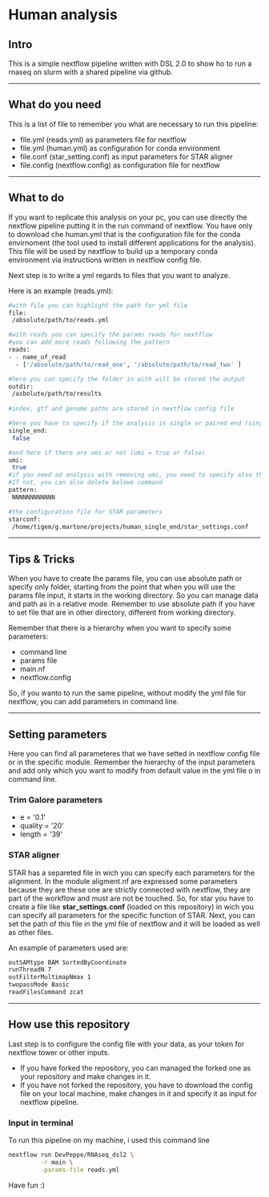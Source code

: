 # Human analysis

## Intro
This is a simple nextflow pipeline written with DSL 2.0 to show ho to run a rnaseq on slurm with a shared pipeline via github.

---

## What do you need
This is a list of file to remember you what are necessary to run this pipeline:
- file.yml (reads.yml) as parameters file for nextflow
- file.yml (human.yml) as configuration for conda environment
- file.conf (star_setting.conf) as input parameters for STAR aligner
- file.config (nextflow.config) as configuration file for nextflow

---

## What to do
If you want to replicate this analysis on your pc, you can use directly the nextflow pipeline putting it in the run command of nextflow. You have only to download che human.yml that is the configuration file for the conda envirnoment (the tool used to install different applications for the analysis). This file will be used by nextflow to build up a temporary conda environment via instructions written in nextflow config file.

Next step is to write a yml regards to files that you want to analyze.

Here is an example (reads.yml):

```bash
#with file you can highlight the path for yml file
file:
 /absolute/path/to/reads.yml

#with reads you can specify the params reads for nextflow
#you can add more reads following the pattern
reads:
- - name_of_read
  - ['/absolute/path/to/read_one', '/absolute/path/to/read_two' ]

#here you can specify the folder in with will be stored the output
outdir:
 /asbolute/path/to/results
 
#index, gtf and genome paths are stored in nextflow config file

#here you have to specify if the analysis is single or paired end (single_end = true or false)
single_end:
 false

#and here if there are umi or not (umi = true or false)
umi:
 true
#if you need ad analysis with removing umi, you need to specify also the pattern for them. 
#If not, you can also delete belowe command
pattern:
 NNNNNNNNNNNN

#the configuration file for STAR parameters
starconf:
 /home/tigem/g.martone/projects/human_single_end/star_settings.conf
```

---

## Tips & Tricks

When you have to create the params file, you can use absolute path or specify only folder, starting from the point that when you will use the params file input, it starts in the working directory. So you can manage data and path as in a relative mode. Remember to use absolute path if you have to set file that are in other directory, different from working directory.

Remember that there is a hierarchy when you want to specify some parameters:
- command line
- params file
- main.nf
- nextflow.config

So, if you wanto to run the same pipeline, without modify the yml file for nextflow, you can add parameters in command line.

---

## Setting parameters

Here you can find all parameteres that we have setted in nextflow config file or in the specific module. Remember the hierarchy of the input parameters and add only which you want to modify from default value in the yml file o in command line.

### Trim Galore parameters
- e = '0.1'
- quality = '20'
- length = '39'

### STAR aligner
STAR has a separeted file in wich you can specify each parameters for the alignment. In the module aligment.nf are expressed some parameters because they are these one are strictly connected with nextflow, they are part of the workflow and must are not be touched. So, for star you have to create a file like __star_settings.conf__ (loaded on this repository) in wich you can specify all parameters for the specific function of STAR. Next, you can set the path of this file in the yml file of nextflow and it will be loaded as well as other files.

An example of parameters used are:
```bash
outSAMtype BAM SortedByCoordinate
runThreadN 7 
outFilterMultimapNmax 1
twopassMode Basic
readFilesCommand zcat
```

---

## How use this repository

Last step is to configure the config file with your data, as your token for nextflow tower or other inputs.
- If you have forked the repository, you can managed the forked one as your repository and make changes in it.
- If you have not forked the repository, you have to download the config file on your local machine, make changes in it and specify it as input for nextflow pipeline.

### Input in terminal
To run this pipeline on my machine, i used this command line

```bash
nextflow run DevPeppe/RNAseq_dsl2 \
		 -r main \
		 -params-file reads.yml
```

Have fun :)
